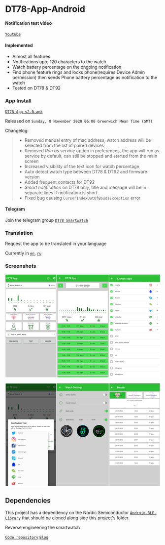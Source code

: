 # DT78-App-Android

#### Notification test video

[`Youtube`](https://youtu.be/2429i_2OC2A)

#### Implemented

* Almost all features
* Notifications upto 120 characters to the watch
* Watch battery percentage on the ongoing notification
* Find phone feature rings and locks phone(requires Device Admin permission) then sends Phone battery percentage as notification to the watch 
* Tested on DT78 & DT92

### App Install

[`DT78-App-v2.0.apk`](https://github.com/fbiego/DT78-App-Android/raw/master/app/release/DT78-App-v2.0.apk)

Released on `Sunday, 8 November 2020 06:00 Greenwich Mean Time (GMT)`

Changelog:
>+ Removed manual entry of mac address, watch address will be selected from the list of paired devices
>+ Removed *Run as service* option in preferences, the app will run as service by default, can still be stopped and started from the main screen
>+ Increased visibility of the text icon for watch percentage
>+ Auto detect watch type between DT78 & DT92 and firmware version
>+ Added frequent contacts for DT92
>+ *Smart notification* on DT78 only, title and message will be in separate lines if notification is short
>+ Fixed bug causing `CursorIndexOutOfBoudsException` error

#### Telegram

Join the telegram group [`DT78 Smartwatch`](https://t.me/dt78app)

### Translation

Request the app to be translated in your language

Currently in [`en`](https://github.com/fbiego/DT78-App-Android/blob/master/en.xml), [`ru`](https://github.com/fbiego/DT78-App-Android/blob/master/ru.xml)

### Screenshots

![1](dt78_app3.jpg?raw=true "3")

![2](dt78_app2.jpg?raw=true "2")

## Dependencies

This project has a dependency on the Nordic Semiconductor [`Android-BLE-Library`](https://github.com/NordicSemiconductor/Android-BLE-Library/tree/6011e63816b792505b68d78b1c32b572a8f056e3) that should be cloned along side this project's folder.


Reverse engineering the smartwatch

[`Code repository`](https://github.com/fbiego/dt78)   [`Blog`](http://www.biego.tech/dt78)

